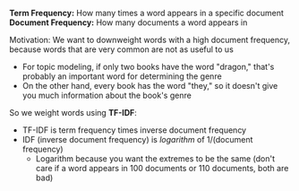 **Term Frequency:** How many times a word appears in a specific document
**Document Frequency:** How many documents a word appears in

Motivation: We want to downweight words with a high document frequency, because words that are very common are not as useful to us

- For topic modeling, if only two books have the word "dragon," that's probably an important word for determining the genre
- On the other hand, every book has the word "they," so it doesn't give you much information about the book's genre

So we weight words using **TF-IDF**:
- TF-IDF is term frequency times inverse document frequency
- IDF (inverse document frequency) is *logarithm* of 1/(document frequency)
	- Logarithm because you want the extremes to be the same (don't care if a word appears in 100 documents or 110 documents, both are bad)
